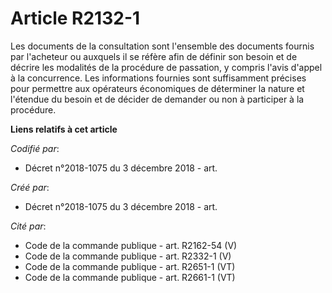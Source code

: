 # Article R2132-1

Les documents de la consultation sont l'ensemble des documents fournis par l'acheteur ou auxquels il se réfère afin de
définir son besoin et de décrire les modalités de la procédure de passation, y compris l'avis d'appel à la concurrence. Les
informations fournies sont suffisamment précises pour permettre aux opérateurs économiques de déterminer la nature et
l'étendue du besoin et de décider de demander ou non à participer à la procédure.

**Liens relatifs à cet article**

_Codifié par_:

  - Décret n°2018-1075 du 3 décembre 2018 - art.

_Créé par_:

  - Décret n°2018-1075 du 3 décembre 2018 - art.

_Cité par_:

  - Code de la commande publique - art. R2162-54 (V)
  - Code de la commande publique - art. R2332-1 (V)
  - Code de la commande publique - art. R2651-1 (VT)
  - Code de la commande publique - art. R2661-1 (VT)
